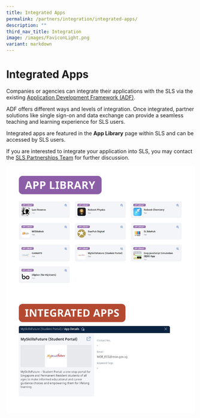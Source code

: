 ```yaml
---
title: Integrated Apps
permalink: /partners/integration/integrated-apps/
description: ""
third_nav_title: Integration
image: /images/FaviconLight.png
variant: markdown
---
```

<h1 id="integrated-apps">Integrated Apps</h1>
<p>Companies or agencies can integrate their applications with the SLS via the existing <a target="_blank" href="/files/Partnerships/adpspecifications2025.pdf">Application Development Framework (ADF)</a>.</p>
<p>ADF offers different ways and levels of integration. Once integrated, partner solutions like single sign-on and data exchange can provide a seamless teaching and learning experience for SLS users.</p>
<p>Integrated apps are featured in the <strong>App Library</strong> page within SLS and can be accessed by SLS users.</p>
<p>If you are interested to integrate your application into SLS, you may contact the <a target="_blank" href="https://go.gov.sg/sls-partnerships-contact">SLS Partnerships Team</a> for further discussion.</p>

![Integrated apps](/images/3Partners/integrated.png)